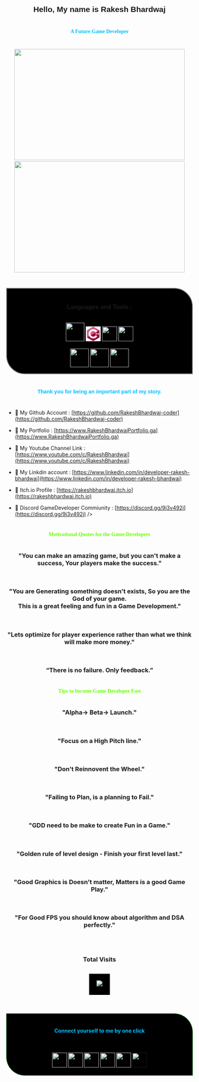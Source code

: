 <html>

<head>
<style>
  h4{
    color:#00BFFF;
  }
  .connection{
  border: 1px solid green;
  border-radius: 0px 50px 0px 50px;
  background-color:black;
}
  .languagesAndTools{
  border: 2px solid gray;
  border-radius: 0px 50px 0px 50px;
  background-color:black;
}
  #visitNum{
  border: 20px solid black;
  
  border-radius: 5px;
  background-color:black;
}
</style>
</head>
<body>

</head>
<h2 align ="center" style = "font-family:Helvetica"> Hello, My name is Rakesh Bhardwaj </h2>

# 
<h4 align = "center"  style="color:#00BFFF; font-family:Brush Script" > A Future Game Developer</h4> 

# 

<p align="center">
  <img width="460" height="300" src="https://github-readme-stats.vercel.app/api?username=RakeshBhardwaj-coder&theme=chartreuse-dark&show_icons=true&locale=en">
   <img width="460" height="300" src="https://github-readme-stats.vercel.app/api/top-langs/?username=rakeshbhardwaj-coder&theme=chartreuse-dark&layout=compact" >
</p>




# 
<div class="languagesAndTools">
</br>

<h3 align="center" style = "font-family:Helvetica" >Languages and Tools :</h3>


<p align="center"></br>
 <img src="https://img.icons8.com/nolan/344/java-coffee-cup-logo.png"  width="50" height="50"/> <img src="https://raw.githubusercontent.com/devicons/devicon/master/icons/cplusplus/cplusplus-original.svg" width="40" height="40"/>  <img src="https://img.icons8.com/color/344/c-sharp-logo-2.png"  width="40" height="40"/>  <img src="https://img.icons8.com/color/344/flutter.png"  width="40" height="40"/></br></br>
 <img src="https://img.icons8.com/nolan/344/unity.png"  width="50" height="50"/> <img src="https://img.icons8.com/nolan/344/blender-3d.png" width="50" height="50"/> <img src="https://img.icons8.com/nolan/344/android-studio--v3.png"  width="50" height="50"/></div>

 # 
<h4 align = "center" style = "font-family:Helvetica" > Thank you for being an important part of my story.</h4>

# 

<p align= "center">

- 📝 My Github Account : [https://github.com/RakeshBhardwaj-coder](https://github.com/RakeshBhardwaj-coder)

- 📝 My Portfolio : [https://www.RakeshBhardwajPortfolio.ga](https://www.RakeshBhardwajPortfolio.ga)

- 📝 My Youtube Channel Link : [https://www.youtube.com/c/RakeshBhardwaj](https://www.youtube.com/c/RakeshBhardwaj)

-  📝 My Linkdin account : [https://www.linkedin.com/in/developer-rakesh-bhardwaj](https://www.linkedin.com/in/developer-rakesh-bhardwaj)

- 📝 Itch.io Profile : [https://rakeshbhardwaj.itch.io](https://rakeshbhardwaj.itch.io)

- 📝 Discord GameDeveloper Commiunity : [https://discord.gg/9j3v492j](https://discord.gg/9j3v492j)
/>


#

<h4 align = "center"   style="color:#66FF00; font-family:Comic Sans;"  font-weight="bolder" >Motivational Quotes for the Game Developers</h4> 

#


<h3 align="center">"You can make an amazing game, but you can't make a success, Your players make the success."</h3></br>

<h3 align="center">
"You are Generating something doesn't exists, So you are the God of your game.</br>
This is a great feeling and fun in a Game Development."</h3></br>

<h3 align="center">
"Lets optimize for player experience rather than what we think will make more money."</h3></br>

<h3 align = "center">“There is no failure. Only feedback.”</h3>

#

<h4 align = "center" style="color:#66FF00; font-family:Comic Sans;" font-weight="bolder" >Tips to become Game Developer Fast</h4> 

# 




<h3 align="center">
"Alpha-> Beta-> Launch."</h3></br>
<h3 align="center">
"Focus on a High Pitch line."</h3></br>
<h3 align="center">
"Don't Reinnovent the Wheel."</h3></br>



<h3 align="center">
"Failing to Plan, is a planning to Fail."</h3></br>

<h3 align="center">
"GDD need to be make to create Fun in a Game."</h3></br>




<h3 align="center">
<!-- "Your Game is good looking is a good Game is not true."</h3></br> -->

<h3 align="center">"Golden rule of level design - Finish your first level last."</h3></br>

<h3 align="center">"Good Graphics is Doesn't matter, Matters is a good Game Play."</h3></br>


<h3 align="center">"For Good FPS you should know about algorithm and DSA perfectly."</h3></br>

# 

<h3 align="center">Total Visits</h3></br>

<p align="center"> <span id="visitNum"><img src="https://profile-counter.glitch.me/RakeshBhardwaj-coder/count.svg" /></span>
</p></br>

# 

<div class="connection">
</br>

<h4 align = "center">Connect yourself to me by one click <h4></br>
<p align="center">
<a href="https://github.com/RakeshBhardwaj-coder" target="_blank">
<img src="https://img.icons8.com/color-glass/344/github.png"  width="40" height="40"/></a>
 <a href="https://img.icons8.com/color/344/discord--v2.png" target="_blank">
<img src="https://img.icons8.com/color/344/discord--v2.png"  width="40" height="40"/>
</a> 
<a href="https://rakeshbhardwaj.itch.io" target="_blank">
<img src="https://img.icons8.com/dusk/344/itch-io.png"  width="40" height="40"/>
</a> 
<a href="https://youtu.be/bqPn6VXZpWg" target="_blank">
<img src="https://img.icons8.com/color/344/youtube-play.png"  width="40" height="40"/>
</a>
<a href="https://www.RakeshBhardwajPortfolio.ga" target="_blank">
<img src="https://img.icons8.com/fluency/344/domain.png"  width="40" height="40"/>
</a>
<a href="" target="_blank">
<img src="https://img.icons8.com/color/344/linkedin.png"  width="40" height="40"/>
</a> 

 </p></div>
</body></html>